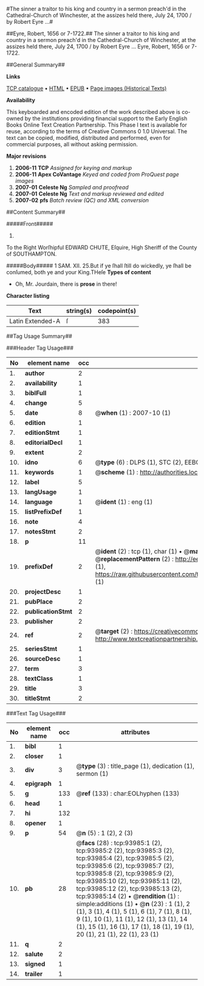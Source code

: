 #The sinner a traitor to his king and country in a sermon preach'd in the Cathedral-Church of Winchester, at the assizes held there, July 24, 1700 / by Robert Eyre ...#

##Eyre, Robert, 1656 or 7-1722.##
The sinner a traitor to his king and country in a sermon preach'd in the Cathedral-Church of Winchester, at the assizes held there, July 24, 1700 / by Robert Eyre ...
Eyre, Robert, 1656 or 7-1722.

##General Summary##

**Links**

[TCP catalogue](http://www.ota.ox.ac.uk/tcp/)  • 
[HTML](http://tei.it.ox.ac.uk/tcp/Texts-HTML/free/A39/A39116.html)  • 
[EPUB](http://tei.it.ox.ac.uk/tcp/Texts-EPUB/free/A39/A39116.epub) • 
[Page images (Historical Texts)](https://data.historicaltexts.jisc.ac.uk/view?pubId=eebo-12796632e&pageId=eebo-12796632e-93985-1)

**Availability**

This keyboarded and encoded edition of the
	       work described above is co-owned by the institutions
	       providing financial support to the Early English Books
	       Online Text Creation Partnership. This Phase I text is
	       available for reuse, according to the terms of Creative
	       Commons 0 1.0 Universal. The text can be copied,
	       modified, distributed and performed, even for
	       commercial purposes, all without asking permission.

**Major revisions**

1. __2006-11__ __TCP__ *Assigned for keying and markup*
1. __2006-11__ __Apex CoVantage__ *Keyed and coded from ProQuest page images*
1. __2007-01__ __Celeste Ng__ *Sampled and proofread*
1. __2007-01__ __Celeste Ng__ *Text and markup reviewed and edited*
1. __2007-02__ __pfs__ *Batch review (QC) and XML conversion*

##Content Summary##

#####Front#####

1. 
To the Right Worſhipful EDWARD CHUTE, Eſquire, High Sheriff of the County of SOUTHAMPTON.

#####Body#####
1 SAM. XII. 25.But if ye ſhall ſtill do wickedly, ye ſhall be conſumed, both ye and your King.THeſe 
**Types of content**

  * Oh, Mr. Jourdain, there is **prose** in there!

**Character listing**


|Text|string(s)|codepoint(s)|
|---|---|---|
|Latin Extended-A|ſ|383|

##Tag Usage Summary##

###Header Tag Usage###

|No|element name|occ|attributes|
|---|---|---|---|
|1.|__author__|2||
|2.|__availability__|1||
|3.|__biblFull__|1||
|4.|__change__|5||
|5.|__date__|8| @__when__ (1) : 2007-10 (1)|
|6.|__edition__|1||
|7.|__editionStmt__|1||
|8.|__editorialDecl__|1||
|9.|__extent__|2||
|10.|__idno__|6| @__type__ (6) : DLPS (1), STC (2), EEBO-CITATION (1), OCLC (1), VID (1)|
|11.|__keywords__|1| @__scheme__ (1) : http://authorities.loc.gov/ (1)|
|12.|__label__|5||
|13.|__langUsage__|1||
|14.|__language__|1| @__ident__ (1) : eng (1)|
|15.|__listPrefixDef__|1||
|16.|__note__|4||
|17.|__notesStmt__|2||
|18.|__p__|11||
|19.|__prefixDef__|2| @__ident__ (2) : tcp (1), char (1)  •  @__matchPattern__ (2) : ([0-9\-]+):([0-9IVX]+) (1), (.+) (1)  •  @__replacementPattern__ (2) : http://eebo.chadwyck.com/downloadtiff?vid=$1&page=$2 (1), https://raw.githubusercontent.com/textcreationpartnership/Texts/master/tcpchars.xml#$1 (1)|
|20.|__projectDesc__|1||
|21.|__pubPlace__|2||
|22.|__publicationStmt__|2||
|23.|__publisher__|2||
|24.|__ref__|2| @__target__ (2) : https://creativecommons.org/publicdomain/zero/1.0/ (1), http://www.textcreationpartnership.org/docs/. (1)|
|25.|__seriesStmt__|1||
|26.|__sourceDesc__|1||
|27.|__term__|3||
|28.|__textClass__|1||
|29.|__title__|3||
|30.|__titleStmt__|2||


###Text Tag Usage###

|No|element name|occ|attributes|
|---|---|---|---|
|1.|__bibl__|1||
|2.|__closer__|1||
|3.|__div__|3| @__type__ (3) : title_page (1), dedication (1), sermon (1)|
|4.|__epigraph__|1||
|5.|__g__|133| @__ref__ (133) : char:EOLhyphen (133)|
|6.|__head__|1||
|7.|__hi__|132||
|8.|__opener__|1||
|9.|__p__|54| @__n__ (5) : 1 (2), 2 (3)|
|10.|__pb__|28| @__facs__ (28) : tcp:93985:1 (2), tcp:93985:2 (2), tcp:93985:3 (2), tcp:93985:4 (2), tcp:93985:5 (2), tcp:93985:6 (2), tcp:93985:7 (2), tcp:93985:8 (2), tcp:93985:9 (2), tcp:93985:10 (2), tcp:93985:11 (2), tcp:93985:12 (2), tcp:93985:13 (2), tcp:93985:14 (2)  •  @__rendition__ (1) : simple:additions (1)  •  @__n__ (23) : 1 (1), 2 (1), 3 (1), 4 (1), 5 (1), 6 (1), 7 (1), 8 (1), 9 (1), 10 (1), 11 (1), 12 (1), 13 (1), 14 (1), 15 (1), 16 (1), 17 (1), 18 (1), 19 (1), 20 (1), 21 (1), 22 (1), 23 (1)|
|11.|__q__|2||
|12.|__salute__|2||
|13.|__signed__|1||
|14.|__trailer__|1||
